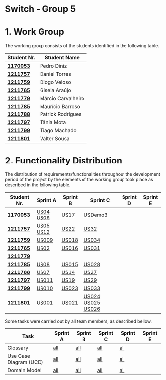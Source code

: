 # Switch - Group 5

# 1. Work Group

The working group consists of the students identified in the following table.

| Student Nr.               | Student Name              |
|--------------------------|----------------------------|
| **[1170053](/docs/1170053/)**  | Pedro Diniz          |
| **[1211757](/docs/1211757/)**  | Daniel Torres        |
| **[1211759](/docs/1211759/)**  | Diogo Veloso         |
| **[1211765](/docs/1211765/)**  | Gisela Araújo        |
| **[1211779](/docs/1211779/)**  | Márcio Carvalheiro   |
| **[1211785](/docs/1211785/)**  | Maurício Barroso     |
| **[1211788](/docs/1211788/)**  | Patrick Rodrigues    |
| **[1211797](/docs/1211797/)**  | Tânia Mota           |
| **[1211799](/docs/1211799/)**  | Tiago Machado        |
| **[1211801](/docs/1211801/)**  | Valter Sousa         |

# 2. Functionality Distribution

The distribution of requirements/functionalities throughout the development period of the project by the elements of the
working group took place as described in the following table.

| Student Nr.                  | Sprint A                                                | Sprint B                      | Sprint C                                                                                   | Sprint D | Sprint E |
|------------------------------|---------------------------------------------------------|-------------------------------|--------------------------------------------------------------------------------------------|----------|----------|
| [**1170053**](/docs/1170053/)| [US04](docs/Sprint-A/US004) [US06](docs/Sprint-A/US006) | [US17](docs/Sprint-B/US017)   | [USDemo3](/docs/USDemo3)                                                                   |          |          |
| [**1211757**](/docs/1211757/)| [US05](docs/Sprint-A/US005) [US12](docs/Sprint-A/US012) | [US22](docs/Sprint-A/US022)   | [US32](docs/Sprint-A/US032)                                                                | 	       |          |
| [**1211759**](/docs/1211759/)| [US009](docs/Sprint-A/US009)                            | [US018](docs/Sprint-B/US018)  | [US034](docs/Sprint-C/US034)                                                               |          |          |
| [**1211765**](/docs/1211765/)| [US02](docs/Sprint-A/US02)                              | [US016](docs/Sprint-B/US16)   | [US031](docs/Sprint-C/us031)                                                               | 	       |          |
| [**1211779**](/docs/1211779/)|                                                         |                               |                                                                                            | 	       |          |
| [**1211785**](/docs/1211785/)| [US08](docs/sprint-A/US008)                             | [US015](docs/sprint-B/US015)  | [US028](docs/sprint-C/US028)                                                               | 	       |          |
| [**1211788**](/docs/1211788/)| [US07](docs/Sprint-A/US07)                              | [US14](docs/Sprint-B/US014)   | [US27](docs/Sprint-C/US027)                                                                |          |          | 	        |          |
| [**1211797**](/docs/1211797/)| [US011](docs/Sprint-A/US011)                            | [US19](docs/Sprint-B/US019)   | [US29](docs/Sprint-C/US029)                                                                | 	       |          |                              |                               |                                | 	       |          |
| [**1211799**](/docs/1211799/)| [US010](/docs/sprint-A/US010)                           | [US023](/docs/sprint-B/US023) | [US033](/docs/sprint-C/US033)                                                              |          |          |
| [**1211801**](/docs/1211801/)| [US001](/docs/sprint-A/US001)                           | [US021](/docs/sprint-B/US021) | [US024](/docs/sprint-C/US024)  [US025](/docs/sprint-C/US025) [US026](/docs/sprint-C/US026) |                               |                                | 	       |          |

Some tasks were carried out by all team members, as described bellow.

| Task                    | Sprint A                               | Sprint B                                                     | Sprint C |  Sprint D | Sprint E |
|-------------------------|----------------------------------------|--------------------------------------------------------------|----------|-----------|----------|
| Glossary | [all](/docs/resources/Glossary/GlossaryV1.md) | [all](/docs/resources/Glossary/GlossaryV1.md) | [all](/docs/resources/Glossary/GlossaryV1.md) | [all](/docs/resources/Glossary/GlossaryV1.md) |
| Use Case Diagram (UCD) | [all](/docs/resources/zOld/use-case-diagram/UseCaseDiagramV1.svg) | [all](/docs/resources/zOld/use-case-diagram/use-case-diagram.svg) | [all](/docs/resources/zOld/use-case-diagram/use-case-diagram.svg) | [all](/docs/resources/zOld/use-case-diagram/use-case-diagram.svg) |
| Domain Model | [all](/docs/resources/zOld/domain-model/DomainModelV2.svg) | [all](/docs/resources/zOld/domain-model/DomainModelV2.svg) | [all](/docs/resources/zOld/domain-model/DomainModelV2.svg) | [all](/docs/resources/zOld/domain-model/DomainModelV2.svg) |
